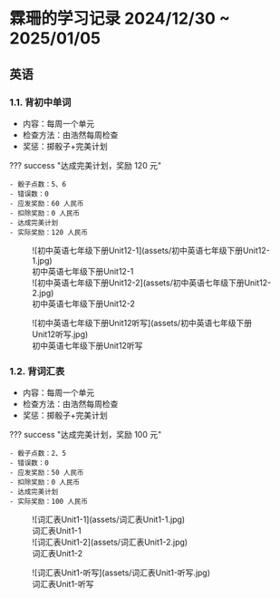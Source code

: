 # 霖珊的学习记录 2024/12/30 ~ 2025/01/05

## 英语

### 1.1. 背初中单词

- 内容：每周一个单元
- 检查方法：由浩然每周检查
- 奖惩：掷骰子+完美计划

??? success "达成完美计划，奖励 120 元"

    - 骰子点数：5、6
    - 错误数：0
    - 应发奖励：60 人民币
    - 扣除奖励：0 人民币
    - 达成完美计划
    - 实际奖励：120 人民币

<figure markdown>
  ![初中英语七年级下册Unit12-1](assets/初中英语七年级下册Unit12-1.jpg)
  <figcaption><div class=normal_font>初中英语七年级下册Unit12-1<div></figcaption>
  ![初中英语七年级下册Unit12-2](assets/初中英语七年级下册Unit12-2.jpg)
  <figcaption><div class=normal_font>初中英语七年级下册Unit12-2<div></figcaption>
</figure>


<figure markdown>
  ![初中英语七年级下册Unit12听写](assets/初中英语七年级下册Unit12听写.jpg)
  <figcaption><div class=normal_font>初中英语七年级下册Unit12听写<div></figcaption>
</figure>

### 1.2. 背词汇表

- 内容：每周一个单元
- 检查方法：由浩然每周检查
- 奖惩：掷骰子+完美计划

??? success "达成完美计划，奖励 100 元"

    - 骰子点数：2、5
    - 错误数：0
    - 应发奖励：50 人民币
    - 扣除奖励：0 人民币
    - 达成完美计划
    - 实际奖励：100 人民币

<figure markdown>
  ![词汇表Unit1-1](assets/词汇表Unit1-1.jpg)
  <figcaption><div class=normal_font>词汇表Unit1-1<div></figcaption>
  ![词汇表Unit1-2](assets/词汇表Unit1-2.jpg)
  <figcaption><div class=normal_font>词汇表Unit1-2<div></figcaption>
</figure>


<figure markdown>
  ![词汇表Unit1-听写](assets/词汇表Unit1-听写.jpg)
  <figcaption><div class=normal_font>词汇表Unit1-听写<div></figcaption>
</figure>


<style>
    .normal_font {
        font-style: normal;
    }
</style>
